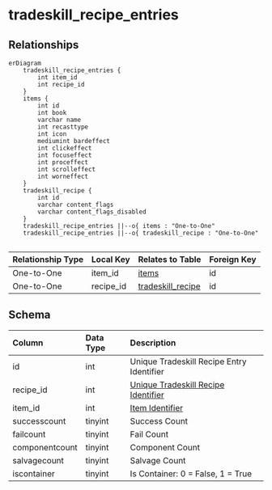 # tradeskill_recipe_entries

## Relationships

```mermaid
erDiagram
    tradeskill_recipe_entries {
        int item_id
        int recipe_id
    }
    items {
        int id
        int book
        varchar name
        int recasttype
        int icon
        mediumint bardeffect
        int clickeffect
        int focuseffect
        int proceffect
        int scrolleffect
        int worneffect
    }
    tradeskill_recipe {
        int id
        varchar content_flags
        varchar content_flags_disabled
    }
    tradeskill_recipe_entries ||--o{ items : "One-to-One"
    tradeskill_recipe_entries ||--o{ tradeskill_recipe : "One-to-One"


```


| Relationship Type | Local Key | Relates to Table | Foreign Key |
| :--- | :--- | :--- | :--- |
| One-to-One | item_id | [items](../../schema/items/items.md) | id |
| One-to-One | recipe_id | [tradeskill_recipe](../../schema/tradeskills/tradeskill_recipe.md) | id |


## Schema

| Column | Data Type | Description |
| :--- | :--- | :--- |
| id | int | Unique Tradeskill Recipe Entry Identifier |
| recipe_id | int | [Unique Tradeskill Recipe Identifier](tradeskill_recipe.md) |
| item_id | int | [Item Identifier](../../schema/items/items.md) |
| successcount | tinyint | Success Count |
| failcount | tinyint | Fail Count |
| componentcount | tinyint | Component Count |
| salvagecount | tinyint | Salvage Count |
| iscontainer | tinyint | Is Container: 0 = False, 1 = True |

